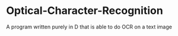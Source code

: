 # Optical-Character-Recognition
A program written purely in D that is able to do OCR on a text image
